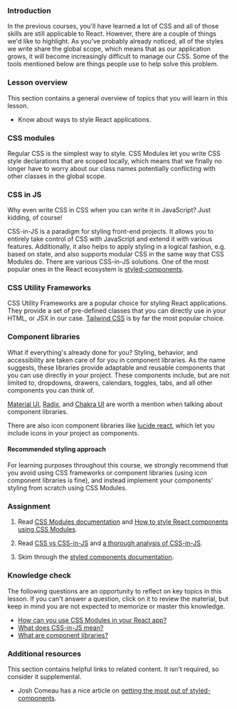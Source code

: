### Introduction

In the previous courses, you'll have learned a lot of CSS and all of those skills are still applicable to React. However, there are a couple of things we'd like to highlight. As you've probably already noticed, all of the styles we write share the global scope, which means that as our application grows, it will become increasingly difficult to manage our CSS. Some of the tools mentioned below are things people use to help solve this problem.

### Lesson overview

This section contains a general overview of topics that you will learn in this lesson.

- Know about ways to style React applications.

### CSS modules

Regular CSS is the simplest way to style. CSS Modules let you write CSS style declarations that are scoped locally, which means that we finally no longer have to worry about our class names potentially conflicting with other classes in the global scope.

### CSS in JS

Why even write CSS in CSS when you can write it in JavaScript? Just kidding, of course!

CSS-in-JS is a paradigm for styling front-end projects. It allows you to entirely take control of CSS with JavaScript and extend it with various features. Additionally, it also helps to apply styling in a logical fashion, e.g. based on state, and also supports modular CSS in the same way that CSS Modules do. There are various CSS-in-JS solutions. One of the most popular ones in the React ecosystem is [styled-components](https://styled-components.com/).

### CSS Utility Frameworks

CSS Utility Frameworks are a popular choice for styling React applications. They provide a set of pre-defined classes that you can directly use in your HTML, or JSX in our case. [Tailwind CSS](https://tailwindcss.com) is by far the most popular choice.

### Component libraries

What if everything's already done for you? Styling, behavior, and accessibility are taken care of for you in component libraries. As the name suggests, these libraries provide adaptable and reusable components that you can use directly in your project. These components include, but are not limited to, dropdowns, drawers, calendars, toggles, tabs, and all other components you can think of.

[Material UI](https://mui.com/), [Radix](https://www.radix-ui.com/), and [Chakra UI](https://chakra-ui.com/) are worth a mention when talking about component libraries.

There are also icon component libraries like [lucide react](https://lucide.dev/guide/packages/lucide-react), which let you include icons in your project as components.

<div class="lesson-note lesson-note--warning" markdown="1">

#### Recommended styling approach

For learning purposes throughout this course, we strongly recommend that you avoid using CSS frameworks or component libraries (using icon component libraries is fine), and instead implement your components' styling from scratch using CSS Modules.

</div>

### Assignment

<div class="lesson-content__panel" markdown="1">

1. Read [CSS Modules documentation](https://github.com/css-modules/css-modules) and [How to style React components using CSS Modules](https://www.makeuseof.com/react-components-css-modules-style/).

1. Read [CSS vs CSS-in-JS](https://blog.logrocket.com/css-vs-css-in-js/) and [a thorough analysis of CSS-in-JS](https://css-tricks.com/a-thorough-analysis-of-css-in-js/).

1. Skim through the [styled components documentation](https://styled-components.com/).

</div>

### Knowledge check

The following questions are an opportunity to reflect on key topics in this lesson. If you can't answer a question, click on it to review the material, but keep in mind you are not expected to memorize or master this knowledge.

- [How can you use CSS Modules in your React app?](https://www.makeuseof.com/react-components-css-modules-style/)
- [What does CSS-in-JS mean?](#css-in-js)
- [What are component libraries?](#component-libraries)

### Additional resources

This section contains helpful links to related content. It isn't required, so consider it supplemental.

- Josh Comeau has a nice article on [getting the most out of styled-components](https://www.joshwcomeau.com/css/styled-components/).
